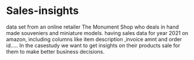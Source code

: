 # Sales-insights
data set from an online retailer The Monument Shop who deals in hand made souveniers and miniature models.
having sales data for year 2021 on amazon, including columns like item description ,invoice amnt and order id.....
In the casestudy we want to get insights on their products sale for them to make better business decisions.
